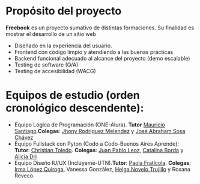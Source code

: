 # Propósito del proyecto
**Freebook** es un proyecto sumativo de distintas formaciones. Su finalidad es mostrar el desarrollo de un sitio web 
+ Diseñado en la experiencia del usuario.
+ Frontend con código limpio y atendiendo a las buenas prácticas
+ Backend funcional adecuado al alcance del proyecto (demo escalable)
+ Testing de software (Q/A)
+ Testing de accesibilidad (WACG)
# Equipos de estudio (orden cronológico descendente):
* Equipo Lógica de Programación (ONE-Alura). **Tutor** [Mauricio Santiago](https://www.linkedin.com/in/mauriciosantiago/).**Colegas**: [Jhony Rodriguez Melendez](https://www.linkedin.com/in/jhonyrm/) y [José Abraham Sosa Chávez](https://www.linkedin.com/in/abrahamsosa-gis/)
* Equipo Fullstack con Pyton (Codo a Codo-Buenos Aires Aprende): **Tutor**: [Christian Toledo](https://www.linkedin.com/in/christianarieltoledo/). **Colegas**: [Juan Pablo Leoz](https://www.linkedin.com/in/juampi-leoz/), [Catalina Borda](https://www.linkedin.com/in/catalina-borda-b62a412b7/) y [Alicia Dri](https://www.linkedin.com/in/alicia-dri-93807ba5/)
* Equipo Diseño IU/UX (Inclúyeme-UTN).**Tutor**: [Paola Fratícola](https://www.linkedin.com/in/dgpaofraticola/). **Colegas**: [Irma López Quiroga](https://www.linkedin.com/in/irma-lópez-quiroga-a0995565/), Vanessa González, [Helga Novelo Trujillo](https://www.linkedin.com/in/helganovtru/) y Roxana Reveco.

